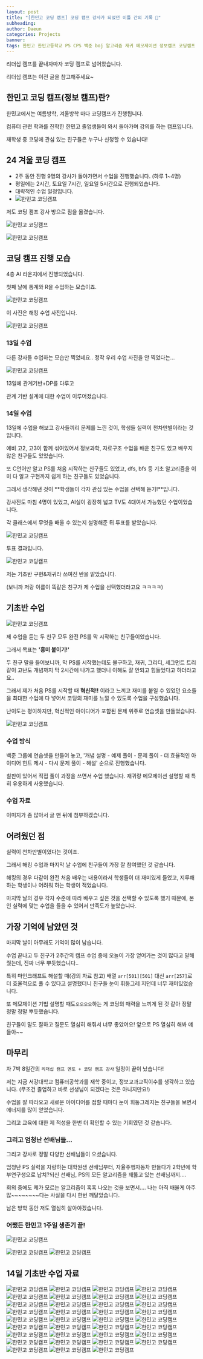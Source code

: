 ```yaml
---
layout: post
title: "[한민고 코딩 캠프] 코딩 캠프 강사가 되었던 이틀 간의 기록 🏫"
subheading: 
author: Daeun
categories: Projects
banner:
tags: 한민고 한민고등학교 PS CPS 백준 boj 알고리즘 재귀 메모제이션 정보캠프 코딩캠프 멘토 강사 수고했다
---
```



리더십 캠프를 끝내자마자 코딩 캠프로 넘어왔습니다. 

리더십 캠프는 이전 글을 참고해주세요~

## 한민고 코딩 캠프(정보 캠프)란?

한민고에서는 여름방학, 겨울방학 마다 코딩캠프가 진행됩니다. 

컴퓨터 관련 학과를 진학한 한민고 졸업생들이 와서 돌아가며 강의를 하는 캠프입니다.

재학생 중 코딩에 관심 있는 친구들은 누구나 신청할 수 있습니다! 

## 24 겨울 코딩 캠프 

- 2주 동안 진행 9명의 강사가 돌아가면서 수업을 진행했습니다. (하루 1~4명)
- 평일에는 2시간, 토요일 7시간, 일요일 5시간으로 진행되었습니다.
- 대략적인 수업 일정입니다. 
- ![한민고 코딩캠프](https://cdn.jsdelivr.net/gh/splanky0314/CDN/Projects/2024-01-14-Hanmin_coding_camp/1.png)


저도 코딩 캠프 강사 방으로 짐을 옮겼습니다.

![한민고 코딩캠프](https://cdn.jsdelivr.net/gh/splanky0314/CDN/Projects/2024-01-14-Hanmin_coding_camp/0.jpg)

![한민고 코딩캠프](https://cdn.jsdelivr.net/gh/splanky0314/CDN/Projects/2024-01-14-Hanmin_coding_camp/%20%283%29.jpg)

## 코딩 캠프 진행 모습

4층 AI 라운지에서 진행되었습니다. 

첫째 날에 통계와 R을 수업하는 모습이죠. 

![한민고 코딩캠프](https://cdn.jsdelivr.net/gh/splanky0314/CDN/Projects/2024-01-14-Hanmin_coding_camp/%20%281%29.jpg)

이 사진은 해킹 수업 사진입니다. 

![한민고 코딩캠프](https://cdn.jsdelivr.net/gh/splanky0314/CDN/Projects/2024-01-14-Hanmin_coding_camp/%20%282%29.jpg)

### 13일 수업

다른 강사들 수업하는 모습만 찍었네요.. 정작 우리 수업 사진을 안 찍었다는...

![한민고 코딩캠프](https://cdn.jsdelivr.net/gh/splanky0314/CDN/Projects/2024-01-14-Hanmin_coding_camp/1.png)

13일에 관계기반+DP를 다루고 

관계 기반 설계에 대한 수업이 이루어졌습니다.

### 14일 수업

13일에 수업을 해보고 강사들끼리 문제를 느낀 것이, 학생들 실력이 천차만별이라는 것입니다. 

예비 고2, 고3이 함께 섞여있어서 정보과학, 자료구조 수업을 배운 친구도 있고 배우지 않은 친구들도 있었습니다.

또 C언어만 알고 PS를 처음 시작하는 친구들도 있었고, dfs, bfs 등 기초 알고리즘을 이미 다 알고 구현까지 쉽게 하는 친구들도 있었습니다.

그래서 생각해낸 것이 **학생들이 각자 관심 있는 수업을 선택해 듣기!**입니다. 

강사진도 마침 4명이 있었고, AI실이 굉장히 넓고 TV도 4대여서 가능했던 수업이었습니다.

각 클래스에서 무엇을 배울 수 있는지 설명해준 뒤 투표를 받았습니다.

![한민고 코딩캠프](https://cdn.jsdelivr.net/gh/splanky0314/CDN/Projects/2024-01-14-Hanmin_coding_camp/3.jpg)

투표 결과입니다.

![한민고 코딩캠프](https://cdn.jsdelivr.net/gh/splanky0314/CDN/Projects/2024-01-14-Hanmin_coding_camp/2.jpg)

저는 기초반 구현&재귀라 쓰여진 반을 맡았습니다. 

(보니까 저랑 이름이 똑같은 친구가 제 수업을 선택했더라고요 ㅋㅋㅋㅋ)

## 기초반 수업

![한민고 코딩캠프](https://cdn.jsdelivr.net/gh/splanky0314/CDN/Projects/2024-01-14-Hanmin_coding_camp/슬라이드1.JPG)

제 수업을 듣는 두 친구 모두 완전 PS를 막 시작하는 친구들이었습니다.

그래서 목표는 **'흥미 붙이기!'**

두 친구 말을 들어보니까, 막 PS를 시작했는데도 불구하고, 재귀, 그리디, 세그먼트 트리같이 고난도 개념까지 막 2시간에 나가고 했더니 이해도 잘 안되고 힘들었다고 하더라고요.. 

그래서 제가 처음 PS를 시작할 때 **혁신적!!** 이라고 느끼고 재미를 붙일 수 있었던 요소들을 최대한 수업에 다 넣어서 코딩의 재미를 느낄 수 있도록 수업을 구성했습니다.

난이도는 평이하지만, 혁신적인 아이디어가 포함된 문제 위주로 연습셋을 만들었습니다.

![한민고 코딩캠프](https://cdn.jsdelivr.net/gh/splanky0314/CDN/Projects/2024-01-14-Hanmin_coding_camp/슬라이드2.JPG)

### 수업 방식

백준 그룹에 연습셋을 만들어 놓고, '개념 설명 - 예제 풀이 - 문제 풀이 - 더 효율적인 아이디어 힌트 제시 - 다시 문제 풀이 - 해설' 순으로 진행했습니다. 

칠판이 있어서 직접 풀이 과정을 쓰면서 수업 했습니다. 재귀랑 메모제이션 설명할 때 특히 유용하게 사용했습니다.

### 수업 자료

이미지가 좀 많아서 글 맨 뒤에 첨부하겠습니다.


## 어려웠던 점

실력이 천차만별이였다는 것이죠.

그래서 해킹 수업과 마지막 날 수업에 친구들이 가장 잘 참여했던 것 같습니다.

해킹의 경우 다같이 완전 처음 배우는 내용이라서 학생들이 더 재미있게 들었고, 지루해 하는 학생이나 어려워 하는 학생이 적었습니다. 

마지막 날의 경우 각자 수준에 따라 배우고 싶은 것을 선택할 수 있도록 했기 때문에, 본인 실력에 맞는 수업을 들을 수 있어서 만족도가 높았습니다.


## 가장 기억에 남았던 것

마지막 날이 아무래도 기억이 많이 남습니다.

수업 끝나고 두 친구가 2주간의 캠프 수업 중에 오늘이 가장 얻어가는 것이 많다고 말해줬는데, 진짜 너무 뿌듯했습니다..

특히 마인크래프트 해설할 때(강의 자료 참고) 배열 `arr[501][501]` 대신 `arr[257]`로 더 효율적으로 풀 수 있다고 설명했더니 친구들 눈이 휘둥그레 지던데 너무 재미있었습니다.

또 메모제이션 기법 설명할 때도`오오오오`하는 게 코딩의 매력을 느끼게 된 것 같아 정말 정말 정말 뿌듯했습니다.

친구들이 말도 잘하고 질문도 열심히 해줘서 너무 좋았어요! 앞으로 PS 열심히 해봐 얘들아~~

## 마무리

자 7박 8일간의 `리더십 캠프 멘토 + 코딩 캠프 강사` 일정이 끝이 났습니다!

저는 지금 서강대학교 컴퓨터공학과를 재학 중이고, 정보교과교직이수를 생각하고 있습니다. (무조건 졸업하고 바로 선생님이 되겠다는 것은 아니지만요!)

수업을 잘 따라오고 새로운 아이디어를 접할 때마다 눈이 휘둥그레지는 친구들을 보면서 에너지를 많이 얻었습니다.

그리고 교육에 대한 제 적성을 한번 더 확인할 수 있는 기회였던 것 같습니다.


### 그리고 엄청난 선배님들...

그리고 강사로 정말 다양한 선배님들이 오셨습니다. 

엄청난 PS 실력을 자랑하는 대학원생 선배님부터, 자율주행자동차 만들다가 2학년에 학부연구생으로 납치?되신 선배님, PS의 모든 알고리즘을 꽤뚫고 있는 선배님까지....

회의 중에도 제가 모르는 알고리즘이 훅훅 나오는 것을 보면서.... 나는 아직 배울게 아주 많~~~~~~~~다는 사실을 다시 한번 깨달았습니다.

남은 방학 동안 저도 열심히 살아야겠습니다.

### 어쨌든 한민고 1주일 생존기 끝!

![한민고 코딩캠프](https://cdn.jsdelivr.net/gh/splanky0314/CDN/Projects/2024-01-14-Hanmin_coding_camp/%20%284%29.jpg)



![한민고 코딩캠프](https://cdn.jsdelivr.net/gh/splanky0314/CDN/Projects/2024-01-14-Hanmin_coding_camp/%20%285%29.jpg)
![한민고 코딩캠프](https://cdn.jsdelivr.net/gh/splanky0314/CDN/Projects/2024-01-14-Hanmin_coding_camp/%20%286%29.jpg)



## 14일 기초반 수업 자료

![한민고 코딩캠프](https://cdn.jsdelivr.net/gh/splanky0314/CDN/Projects/2024-01-14-Hanmin_coding_camp/슬라이드1.JPG)
![한민고 코딩캠프](https://cdn.jsdelivr.net/gh/splanky0314/CDN/Projects/2024-01-14-Hanmin_coding_camp/슬라이드2.JPG)
![한민고 코딩캠프](https://cdn.jsdelivr.net/gh/splanky0314/CDN/Projects/2024-01-14-Hanmin_coding_camp/슬라이드3.JPG)
![한민고 코딩캠프](https://cdn.jsdelivr.net/gh/splanky0314/CDN/Projects/2024-01-14-Hanmin_coding_camp/슬라이드4.JPG)
![한민고 코딩캠프](https://cdn.jsdelivr.net/gh/splanky0314/CDN/Projects/2024-01-14-Hanmin_coding_camp/슬라이드5.JPG)
![한민고 코딩캠프](https://cdn.jsdelivr.net/gh/splanky0314/CDN/Projects/2024-01-14-Hanmin_coding_camp/슬라이드6.JPG)
![한민고 코딩캠프](https://cdn.jsdelivr.net/gh/splanky0314/CDN/Projects/2024-01-14-Hanmin_coding_camp/슬라이드7.JPG)
![한민고 코딩캠프](https://cdn.jsdelivr.net/gh/splanky0314/CDN/Projects/2024-01-14-Hanmin_coding_camp/슬라이드8.JPG)
![한민고 코딩캠프](https://cdn.jsdelivr.net/gh/splanky0314/CDN/Projects/2024-01-14-Hanmin_coding_camp/슬라이드9.JPG)
![한민고 코딩캠프](https://cdn.jsdelivr.net/gh/splanky0314/CDN/Projects/2024-01-14-Hanmin_coding_camp/슬라이드10.JPG)
![한민고 코딩캠프](https://cdn.jsdelivr.net/gh/splanky0314/CDN/Projects/2024-01-14-Hanmin_coding_camp/슬라이드11.JPG)
![한민고 코딩캠프](https://cdn.jsdelivr.net/gh/splanky0314/CDN/Projects/2024-01-14-Hanmin_coding_camp/슬라이드12.JPG)
![한민고 코딩캠프](https://cdn.jsdelivr.net/gh/splanky0314/CDN/Projects/2024-01-14-Hanmin_coding_camp/슬라이드13.JPG)
![한민고 코딩캠프](https://cdn.jsdelivr.net/gh/splanky0314/CDN/Projects/2024-01-14-Hanmin_coding_camp/슬라이드14.JPG)
![한민고 코딩캠프](https://cdn.jsdelivr.net/gh/splanky0314/CDN/Projects/2024-01-14-Hanmin_coding_camp/슬라이드15.JPG)
![한민고 코딩캠프](https://cdn.jsdelivr.net/gh/splanky0314/CDN/Projects/2024-01-14-Hanmin_coding_camp/슬라이드16.JPG)
![한민고 코딩캠프](https://cdn.jsdelivr.net/gh/splanky0314/CDN/Projects/2024-01-14-Hanmin_coding_camp/슬라이드17.JPG)
![한민고 코딩캠프](https://cdn.jsdelivr.net/gh/splanky0314/CDN/Projects/2024-01-14-Hanmin_coding_camp/슬라이드18.JPG)
![한민고 코딩캠프](https://cdn.jsdelivr.net/gh/splanky0314/CDN/Projects/2024-01-14-Hanmin_coding_camp/슬라이드19.JPG)
![한민고 코딩캠프](https://cdn.jsdelivr.net/gh/splanky0314/CDN/Projects/2024-01-14-Hanmin_coding_camp/슬라이드20.JPG)
![한민고 코딩캠프](https://cdn.jsdelivr.net/gh/splanky0314/CDN/Projects/2024-01-14-Hanmin_coding_camp/슬라이드21.JPG)
![한민고 코딩캠프](https://cdn.jsdelivr.net/gh/splanky0314/CDN/Projects/2024-01-14-Hanmin_coding_camp/슬라이드22.JPG)
![한민고 코딩캠프](https://cdn.jsdelivr.net/gh/splanky0314/CDN/Projects/2024-01-14-Hanmin_coding_camp/슬라이드23.JPG)
![한민고 코딩캠프](https://cdn.jsdelivr.net/gh/splanky0314/CDN/Projects/2024-01-14-Hanmin_coding_camp/슬라이드24.JPG)
![한민고 코딩캠프](https://cdn.jsdelivr.net/gh/splanky0314/CDN/Projects/2024-01-14-Hanmin_coding_camp/슬라이드25.JPG)
![한민고 코딩캠프](https://cdn.jsdelivr.net/gh/splanky0314/CDN/Projects/2024-01-14-Hanmin_coding_camp/슬라이드26.JPG)
![한민고 코딩캠프](https://cdn.jsdelivr.net/gh/splanky0314/CDN/Projects/2024-01-14-Hanmin_coding_camp/슬라이드27.JPG)
![한민고 코딩캠프](https://cdn.jsdelivr.net/gh/splanky0314/CDN/Projects/2024-01-14-Hanmin_coding_camp/슬라이드28.JPG)
![한민고 코딩캠프](https://cdn.jsdelivr.net/gh/splanky0314/CDN/Projects/2024-01-14-Hanmin_coding_camp/슬라이드29.JPG)
![한민고 코딩캠프](https://cdn.jsdelivr.net/gh/splanky0314/CDN/Projects/2024-01-14-Hanmin_coding_camp/슬라이드30.JPG)
![한민고 코딩캠프](https://cdn.jsdelivr.net/gh/splanky0314/CDN/Projects/2024-01-14-Hanmin_coding_camp/슬라이드31.JPG)
![한민고 코딩캠프](https://cdn.jsdelivr.net/gh/splanky0314/CDN/Projects/2024-01-14-Hanmin_coding_camp/슬라이드32.JPG)
![한민고 코딩캠프](https://cdn.jsdelivr.net/gh/splanky0314/CDN/Projects/2024-01-14-Hanmin_coding_camp/슬라이드33.JPG)
![한민고 코딩캠프](https://cdn.jsdelivr.net/gh/splanky0314/CDN/Projects/2024-01-14-Hanmin_coding_camp/슬라이드34.JPG)
![한민고 코딩캠프](https://cdn.jsdelivr.net/gh/splanky0314/CDN/Projects/2024-01-14-Hanmin_coding_camp/슬라이드35.JPG)